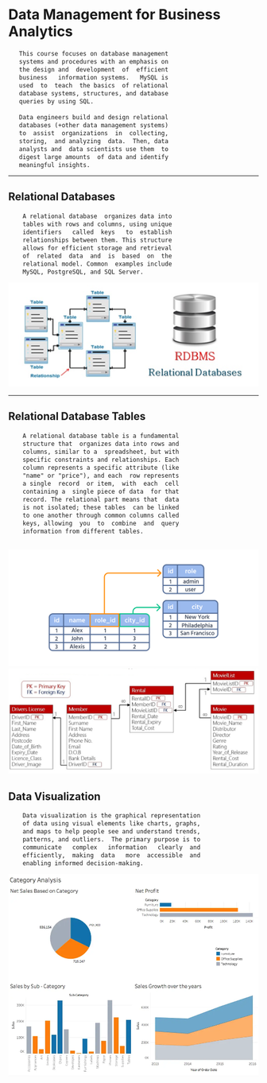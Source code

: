 # Data Management for Business Analytics

	   This course focuses on database management 
	   systems and procedures with an emphasis on 
	   the design and  development  of  efficient  
	   business   information systems.   MySQL is  
	   used  to  teach  the basics  of relational 
	   database systems, structures, and database 
	   queries by using SQL.
	   
	   Data engineers build and design relational 
	   databases (+other data management systems) 
	   to  assist  organizations  in  collecting, 
	   storing,  and analyzing  data.  Then, data 
	   analysts and  data scientists use them  to 
	   digest large amounts  of data and identify 
	   meaningful insights.

------

## Relational Databases

		A relational database  organizes data into 
		tables with rows and columns, using unique 
		identifiers   called  keys   to  establish 
		relationships between them. This structure 
		allows for efficient storage and retrieval 
		of  related  data  and  is  based  on  the 
		relational model. Common  examples include 
		MySQL, PostgreSQL, and SQL Server. 

![](./web_docs/relational_databases_image.png)

-----

## Relational Database Tables

		A relational database table is a fundamental 
		structure that  organizes data into rows and 
		columns, similar to a  spreadsheet, but with 
		specific constraints and relationships. Each 
		column represents a specific attribute (like 
		"name" or "price"), and each  row represents 
		a single  record  or item,  with  each  cell 
		containing a  single piece of data  for that 
		record. The relational part means that  data 
		is not isolated; these tables  can be linked 
		to one another through common columns called 
		keys, allowing  you  to  combine  and  query 
		information from different tables. 

![](./web_docs/relational_database_tables.png)
![](./web_docs/relational_database_tables2.png)
-----

## Data Visualization

		Data visualization is the graphical representation 
		of data using visual elements like charts, graphs, 
		and maps to help people see and understand trends, 
		patterns, and outliers.  The primary purpose is to 
		communicate   complex   information   clearly  and 
		efficiently,  making  data   more  accessible  and 
		enabling informed decision-making.


![](./web_docs/data_visualization_image.webp)

